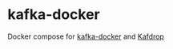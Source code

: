 kafka-docker
============
Docker compose for [kafka-docker](https://github.com/wurstmeister/kafka-docker) and [Kafdrop](https://github.com/obsidiandynamics/kafdrop)
